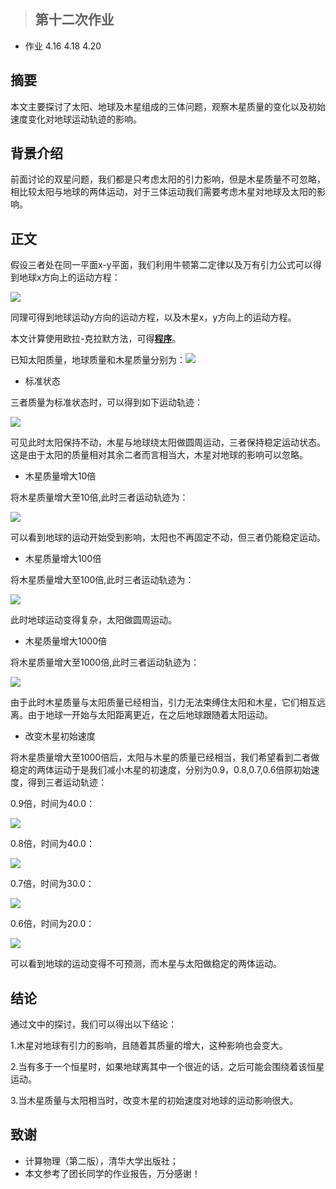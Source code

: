 >## 第十二次作业
- 作业 4.16 4.18 4.20

## 摘要
本文主要探讨了太阳、地球及木星组成的三体问题，观察木星质量的变化以及初始速度变化对地球运动轨迹的影响。  

## 背景介绍
前面讨论的双星问题，我们都是只考虑太阳的引力影响，但是木星质量不可忽略，相比较太阳与地球的两体运动，对于三体运动我们需要考虑木星对地球及太阳的影响。  

## 正文
假设三者处在同一平面x-y平面，我们利用牛顿第二定律以及万有引力公式可以得到地球x方向上的运动方程： 

![](https://github.com/XiaobudianChen/computationalphysics_N2013301020075/blob/master/chapter4/exercise_12/公式1.png)

同理可得到地球运动y方向的运动方程，以及木星x，y方向上的运动方程。

本文计算使用欧拉-克拉默方法，可得[**程序**](https://raw.githubusercontent.com/XiaobudianChen/computationalphysics_N2013301020075/master/chapter4/exercise_12/12.1.py)。 

已知太阳质量，地球质量和木星质量分别为：![](https://github.com/XiaobudianChen/computationalphysics_N2013301020075/blob/master/chapter4/exercise_12/公式2.png)

- 标准状态

三者质量为标准状态时，可以得到如下运动轨迹： 

![](https://raw.githubusercontent.com/XiaobudianChen/computationalphysics_N2013301020075/master/chapter4/exercise_12/figure_12.1.png)

可见此时太阳保持不动，木星与地球绕太阳做圆周运动，三者保持稳定运动状态。这是由于太阳的质量相对其余二者而言相当大，木星对地球的影响可以忽略。

- 木星质量增大10倍

将木星质量增大至10倍,此时三者运动轨迹为： 

![](https://raw.githubusercontent.com/XiaobudianChen/computationalphysics_N2013301020075/master/chapter4/exercise_12/figure_12.2.png)

可以看到地球的运动开始受到影响，太阳也不再固定不动，但三者仍能稳定运动。

- 木星质量增大100倍

将木星质量增大至100倍,此时三者运动轨迹为： 

![](https://raw.githubusercontent.com/XiaobudianChen/computationalphysics_N2013301020075/master/chapter4/exercise_12/figure_12.3.png)

此时地球运动变得复杂，太阳做圆周运动。

- 木星质量增大1000倍

将木星质量增大至1000倍,此时三者运动轨迹为： 

![](https://raw.githubusercontent.com/XiaobudianChen/computationalphysics_N2013301020075/master/chapter4/exercise_12/figure_12.4.png)

由于此时木星质量与太阳质量已经相当，引力无法束缚住太阳和木星，它们相互远离。由于地球一开始与太阳距离更近，在之后地球跟随着太阳运动。

- 改变木星初始速度

将木星质量增大至1000倍后，太阳与木星的质量已经相当，我们希望看到二者做稳定的两体运动于是我们减小木星的初速度，分别为0.9，0.8,0.7,0.6倍原初始速度，得到三者运动轨迹：

0.9倍，时间为40.0： 

![](https://raw.githubusercontent.com/XiaobudianChen/computationalphysics_N2013301020075/master/chapter4/exercise_12/figure_12.5.png)

0.8倍，时间为40.0： 

![](https://raw.githubusercontent.com/XiaobudianChen/computationalphysics_N2013301020075/master/chapter4/exercise_12/figure_12.6.png)

0.7倍，时间为30.0： 

![](https://raw.githubusercontent.com/XiaobudianChen/computationalphysics_N2013301020075/master/chapter4/exercise_12/figure_12.7.png)

0.6倍，时间为20.0：

![](https://raw.githubusercontent.com/XiaobudianChen/computationalphysics_N2013301020075/master/chapter4/exercise_12/figure_12.8.png)

可以看到地球的运动变得不可预测，而木星与太阳做稳定的两体运动。  

## 结论
通过文中的探讨，我们可以得出以下结论：

1.木星对地球有引力的影响，且随着其质量的增大，这种影响也会变大。

2.当有多于一个恒星时，如果地球离其中一个很近的话，之后可能会围绕着该恒星运动。

3.当木星质量与太阳相当时，改变木星的初始速度对地球的运动影响很大。  

## 致谢
- 计算物理（第二版），清华大学出版社；
- 本文参考了团长同学的作业报告，万分感谢！
